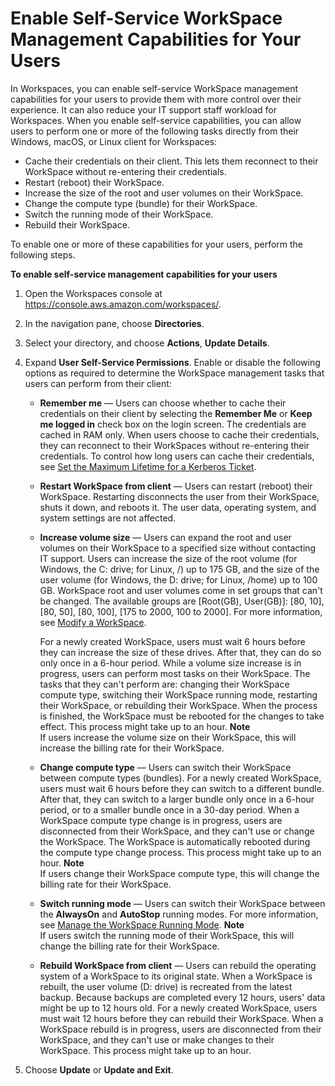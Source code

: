 # Enable Self\-Service WorkSpace Management Capabilities for Your Users<a name="enable-user-self-service-workspace-management"></a>

In Workspaces, you can enable self\-service WorkSpace management capabilities for your users to provide them with more control over their experience\. It can also reduce your IT support staff workload for Workspaces\. When you enable self\-service capabilities, you can allow users to perform one or more of the following tasks directly from their Windows, macOS, or Linux client for Workspaces:
+ Cache their credentials on their client\. This lets them reconnect to their WorkSpace without re\-entering their credentials\.
+ Restart \(reboot\) their WorkSpace\.
+ Increase the size of the root and user volumes on their WorkSpace\. 
+ Change the compute type \(bundle\) for their WorkSpace\.
+ Switch the running mode of their WorkSpace\.
+ Rebuild their WorkSpace\.

To enable one or more of these capabilities for your users, perform the following steps\.

**To enable self\-service management capabilities for your users**

1. Open the Workspaces console at [https://console\.aws\.amazon\.com/workspaces/](https://console.aws.amazon.com/workspaces/)\.

1. In the navigation pane, choose **Directories**\.

1. Select your directory, and choose **Actions**, **Update Details**\.

1. Expand **User Self\-Service Permissions**\. Enable or disable the following options as required to determine the WorkSpace management tasks that users can perform from their client:
   + **Remember me** — Users can choose whether to cache their credentials on their client by selecting the **Remember Me** or **Keep me logged in** check box on the login screen\. The credentials are cached in RAM only\. When users choose to cache their credentials, they can reconnect to their WorkSpaces without re\-entering their credentials\. To control how long users can cache their credentials, see [Set the Maximum Lifetime for a Kerberos Ticket](group_policy.md#gp_kerberos_ticket)\.
   + **Restart WorkSpace from client** — Users can restart \(reboot\) their WorkSpace\. Restarting disconnects the user from their WorkSpace, shuts it down, and reboots it\. The user data, operating system, and system settings are not affected\.
   + **Increase volume size** — Users can expand the root and user volumes on their WorkSpace to a specified size without contacting IT support\. Users can increase the size of the root volume \(for Windows, the C: drive; for Linux, /\) up to 175 GB, and the size of the user volume \(for Windows, the D: drive; for Linux, /home\) up to 100 GB\. WorkSpace root and user volumes come in set groups that can't be changed\. The available groups are \[Root\(GB\), User\(GB\)\]: \[80, 10\], \[80, 50\], \[80, 100\], \[175 to 2000, 100 to 2000\]\. For more information, see [Modify a WorkSpace](modify-workspaces.md)\.

     For a newly created WorkSpace, users must wait 6 hours before they can increase the size of these drives\. After that, they can do so only once in a 6\-hour period\. While a volume size increase is in progress, users can perform most tasks on their WorkSpace\. The tasks that they can't perform are: changing their WorkSpace compute type, switching their WorkSpace running mode, restarting their WorkSpace, or rebuilding their WorkSpace\. When the process is finished, the WorkSpace must be rebooted for the changes to take effect\. This process might take up to an hour\.
**Note**  
If users increase the volume size on their WorkSpace, this will increase the billing rate for their WorkSpace\.
   + **Change compute type** — Users can switch their WorkSpace between compute types \(bundles\)\. For a newly created WorkSpace, users must wait 6 hours before they can switch to a different bundle\. After that, they can switch to a larger bundle only once in a 6\-hour period, or to a smaller bundle once in a 30\-day period\. When a WorkSpace compute type change is in progress, users are disconnected from their WorkSpace, and they can't use or change the WorkSpace\. The WorkSpace is automatically rebooted during the compute type change process\. This process might take up to an hour\.
**Note**  
If users change their WorkSpace compute type, this will change the billing rate for their WorkSpace\.
   + **Switch running mode** — Users can switch their WorkSpace between the **AlwaysOn** and **AutoStop** running modes\. For more information, see [Manage the WorkSpace Running Mode](running-mode.md)\.
**Note**  
If users switch the running mode of their WorkSpace, this will change the billing rate for their WorkSpace\.
   + **Rebuild WorkSpace from client** — Users can rebuild the operating system of a WorkSpace to its original state\. When a WorkSpace is rebuilt, the user volume \(D: drive\) is recreated from the latest backup\. Because backups are completed every 12 hours, users' data might be up to 12 hours old\. For a newly created WorkSpace, users must wait 12 hours before they can rebuild their WorkSpace\. When a WorkSpace rebuild is in progress, users are disconnected from their WorkSpace, and they can't use or make changes to their WorkSpace\. This process might take up to an hour\. 

1. Choose **Update** or **Update and Exit**\.